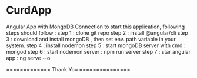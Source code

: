 # CurdApp
Angular App with MongoDB Connection
to start this application, following steps should follow :
step 1 : clone git repo
step 2 : install @angular/cli
step 3 : download and install mongoDB , then set env. path variable in your system.
step 4 : install nodemon
step 5 : start mongoDB server with cmd : mongod
step 6 : start nodemon server : npm run server
step 7 : star angular app : ng serve --o

============= Thank You ===============
